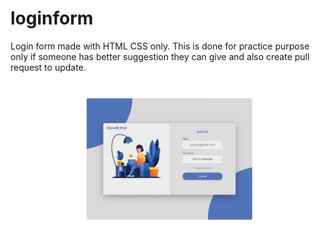 # loginform
Login form made with HTML CSS only. This is done for practice purpose only if someone has better suggestion they can give and also create pull request  to update.

<img src="img/screenshot.jpg">
